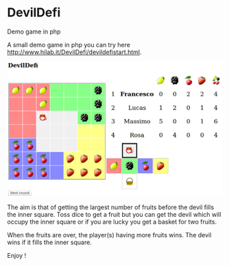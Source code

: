 # DevilDefi


Demo game in php

A small demo game in php you can try here http://www.hilab.it/DevilDefi/devildefistart.html.

![MainScreen](https://github.com/fjovine/DevilDefi/blob/master/DevilDefiMainScreen.png)

The aim is that of getting the largest number of fruits before the devil fills the inner square.
Toss dice to get a fruit but you can get the devil which will occupy the inner square or if you are lucky you get a basket for two fruits.

When the fruits are over, the player(s) having more fruits wins.
The devil wins if it fills the inner square.

Enjoy !
